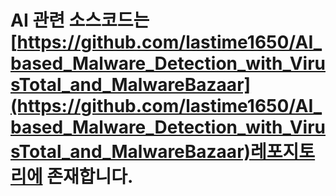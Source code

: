 # AI 관련 소스코드는  [https://github.com/lastime1650/AI_based_Malware_Detection_with_VirusTotal_and_MalwareBazaar](https://github.com/lastime1650/AI_based_Malware_Detection_with_VirusTotal_and_MalwareBazaar)레포지토리에 존재합니다.
